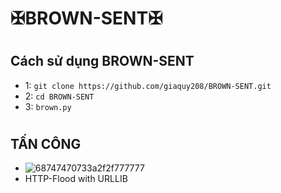 # ✠BROWN-SENT✠
#
## Cách sử dụng BROWN-SENT
- 1: `git clone https://github.com/giaquy208/BROWN-SENT.git`
- 2: `cd BROWN-SENT`
- 3: `brown.py`
#
## TẤN CÔNG
- ![68747470733a2f2f777777](https://user-images.githubusercontent.com/118114783/203343149-d104f888-b97b-4d3b-9ad2-21a6985a9148.png)
- HTTP-Flood with URLLIB
